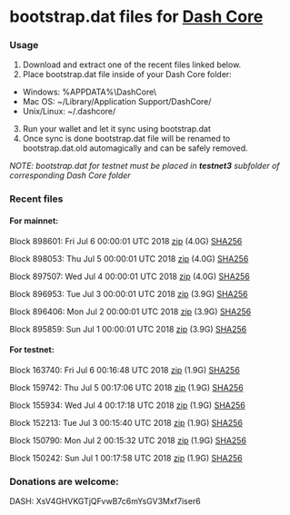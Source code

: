 # bootstrap.dat files for [Dash Core](https://www.dash.org)

### Usage

1. Download and extract one of the recent files linked below.
2. Place bootstrap.dat file inside of your Dash Core folder:
 - Windows: %APPDATA%\DashCore\
 - Mac OS: ~/Library/Application Support/DashCore/
 - Unix/Linux: ~/.dashcore/
3. Run your wallet and let it sync using bootstrap.dat
4. Once sync is done bootstrap.dat file will be renamed to bootstrap.dat.old automagically and can be safely removed.

_NOTE: bootstrap.dat for testnet must be placed in **testnet3** subfolder of corresponding Dash Core folder_

### Recent files

#### For mainnet:

Block 898601: Fri Jul  6 00:00:01 UTC 2018 [zip](https://dash-bootstrap.ams3.digitaloceanspaces.com/mainnet/2018-07-06/bootstrap.dat.zip) (4.0G) [SHA256](https://dash-bootstrap.ams3.digitaloceanspaces.com/mainnet/2018-07-06/sha256.txt)

Block 898053: Thu Jul  5 00:00:01 UTC 2018 [zip](https://dash-bootstrap.ams3.digitaloceanspaces.com/mainnet/2018-07-05/bootstrap.dat.zip) (4.0G) [SHA256](https://dash-bootstrap.ams3.digitaloceanspaces.com/mainnet/2018-07-05/sha256.txt)

Block 897507: Wed Jul  4 00:00:01 UTC 2018 [zip](https://dash-bootstrap.ams3.digitaloceanspaces.com/mainnet/2018-07-04/bootstrap.dat.zip) (4.0G) [SHA256](https://dash-bootstrap.ams3.digitaloceanspaces.com/mainnet/2018-07-04/sha256.txt)

Block 896953: Tue Jul  3 00:00:01 UTC 2018 [zip](https://dash-bootstrap.ams3.digitaloceanspaces.com/mainnet/2018-07-03/bootstrap.dat.zip) (3.9G) [SHA256](https://dash-bootstrap.ams3.digitaloceanspaces.com/mainnet/2018-07-03/sha256.txt)

Block 896406: Mon Jul  2 00:00:01 UTC 2018 [zip](https://dash-bootstrap.ams3.digitaloceanspaces.com/mainnet/2018-07-02/bootstrap.dat.zip) (3.9G) [SHA256](https://dash-bootstrap.ams3.digitaloceanspaces.com/mainnet/2018-07-02/sha256.txt)

Block 895859: Sun Jul  1 00:00:01 UTC 2018 [zip](https://dash-bootstrap.ams3.digitaloceanspaces.com/mainnet/2018-07-01/bootstrap.dat.zip) (3.9G) [SHA256](https://dash-bootstrap.ams3.digitaloceanspaces.com/mainnet/2018-07-01/sha256.txt)


#### For testnet:

Block 163740: Fri Jul  6 00:16:48 UTC 2018 [zip](https://dash-bootstrap.ams3.digitaloceanspaces.com/testnet/2018-07-06/bootstrap.dat.zip) (1.9G) [SHA256](https://dash-bootstrap.ams3.digitaloceanspaces.com/testnet/2018-07-06/sha256.txt)

Block 159742: Thu Jul  5 00:17:06 UTC 2018 [zip](https://dash-bootstrap.ams3.digitaloceanspaces.com/testnet/2018-07-05/bootstrap.dat.zip) (1.9G) [SHA256](https://dash-bootstrap.ams3.digitaloceanspaces.com/testnet/2018-07-05/sha256.txt)

Block 155934: Wed Jul  4 00:17:18 UTC 2018 [zip](https://dash-bootstrap.ams3.digitaloceanspaces.com/testnet/2018-07-04/bootstrap.dat.zip) (1.9G) [SHA256](https://dash-bootstrap.ams3.digitaloceanspaces.com/testnet/2018-07-04/sha256.txt)

Block 152213: Tue Jul  3 00:15:40 UTC 2018 [zip](https://dash-bootstrap.ams3.digitaloceanspaces.com/testnet/2018-07-03/bootstrap.dat.zip) (1.9G) [SHA256](https://dash-bootstrap.ams3.digitaloceanspaces.com/testnet/2018-07-03/sha256.txt)

Block 150790: Mon Jul  2 00:15:32 UTC 2018 [zip](https://dash-bootstrap.ams3.digitaloceanspaces.com/testnet/2018-07-02/bootstrap.dat.zip) (1.9G) [SHA256](https://dash-bootstrap.ams3.digitaloceanspaces.com/testnet/2018-07-02/sha256.txt)

Block 150242: Sun Jul  1 00:17:58 UTC 2018 [zip](https://dash-bootstrap.ams3.digitaloceanspaces.com/testnet/2018-07-01/bootstrap.dat.zip) (1.9G) [SHA256](https://dash-bootstrap.ams3.digitaloceanspaces.com/testnet/2018-07-01/sha256.txt)


### Donations are welcome:

DASH: XsV4GHVKGTjQFvwB7c6mYsGV3Mxf7iser6
